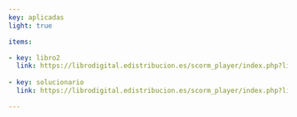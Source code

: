 ```yaml
---
key: aplicadas
light: true

items:

- key: libro2
  link: https://librodigital.edistribucion.es/scorm_player/index.php?licencia=CGGJ-CCPY-XB7V-HZ3B&urllibro=L2JpYmxpb3RlY2EtYW5heWEvbGlicm8vMTg5MDYzMS8wNjkxMTY0NWQwMWI3ZTQ1NDdhZDhiM2U3ZWMyYTA5N2I0ZTYxM2EyMDY1ZTFkY2UwNmE5NTNlNWM2ZWYwMjNmLTI4NDM1LTIwMTgwOTI2MTAwMTQ2L2luZGV4Lmh0bWw= 
  
- key: solucionario
  link: https://librodigital.edistribucion.es/scorm_player/index.php?licencia=CGGJ-CCPY-XB7V-HZ3B&urllibro=L2JpYmxpb3RlY2EtYW5heWEvbGlicm8vMTg5MDYzMS8wNjkxMTY0NWQwMWI3ZTQ1NDdhZDhiM2U3ZWMyYTA5N2I0ZTYxM2EyMDY1ZTFkY2UwNmE5NTNlNWM2ZWYwMjNmLTI4NDM1LTIwMTgwOTI2MTAwMTQ2L2luZGV4Lmh0bWw=

---
```

